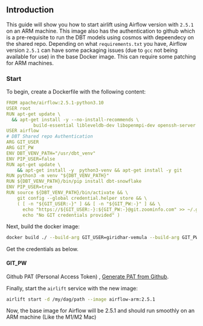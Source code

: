 ## Introduction

This guide will show you how to start airlift using Airflow version with `2.5.1` on an ARM machine. This image also has the authentication to github which is a pre-requisite to run the DBT models using cosmos with depeendecy on the shared repo. Depending on what `requirements.txt` you have, Airflow version `2.5.1` can have some packaging issues (due to `gcc` not being available for use) in the base Docker image. This can require some patching for ARM machines.

### Start

To begin, create a Dockerfile with the following content:

```yaml
FROM apache/airflow:2.5.1-python3.10
USER root
RUN apt-get update \
  && apt-get install -y --no-install-recommends \
          build-essential libleveldb-dev libopenmpi-dev openssh-server openssh-client libsasl2-dev
USER airflow
# DBT Shared repo Authentication 
ARG GIT_USER
ARG GIT_PW
ENV DBT_VENV_PATH="/usr/dbt_venv"
ENV PIP_USER=false
RUN apt-get update \
    && apt-get install -y  python3-venv && apt-get install -y git
RUN python3 -m venv "${DBT_VENV_PATH}"
RUN ${DBT_VENV_PATH}/bin/pip install dbt-snowflake
ENV PIP_USER=true
RUN source ${DBT_VENV_PATH}/bin/activate && \
    git config --global credential.helper store && \
    ( [ -n "${GIT_USER:-}" ] && [ -n "${GIT_PW:-}" ] && \
      echo "https://${GIT_USER:-}:${GIT_PW:-}@git.zoominfo.com" >> ~/.git-credentials || \
      echo "No GIT credentials provided" )
```

Next, build the docker image:

```bash
docker build ./ --build-arg GIT_USER=giridhar-vemula --build-arg GIT_PW=ghp_XXXXXXXXXX -t airflow-arm:2.5.1
```
Get the credentials as below.

#### GIT_PW ### 
Github PAT (Personal Access Token) , [Generate PAT from Github](https://docs.github.com/en/authentication/keeping-your-account-and-data-secure/managing-your-personal-access-tokens#creating-a-personal-access-token-classic:~:text=your%20organization.%22-,Creating%20a%20personal%20access%20token%20(classic),-Note%3A%20Organization%20owners/).



Finally, start the `airlift` service with the new image:

```bash
airlift start -d /my/dag/path --image airflow-arm:2.5.1
```

Now, the base image for Airflow will be 2.5.1 and should run smoothly on an ARM machine (Like the M1/M2 Mac)

